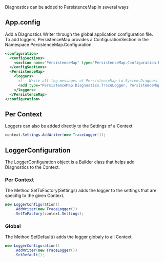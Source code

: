 Diagnostics can be added to PersistenceMap in several ways  

## App.config
Add a Diagnostics Writer through the global application configuration file. To add loggers, PersistenceMap provides a ConfigurationSection in the Namespace PersistenceMap.Configuration.
```xml
<configuration>
  <configSections>
    <section name="PersistenceMap" type="PersistenceMap.Configuration.PersistenceMapSection, PersistenceMap" />
  </configSections>
  <PersistenceMap>
    <loggers>
      <!-- Write all log messages of PersistenceMap to System.Diagnostics.Trace -->
      <add type="PersistenceMap.Diagnostics.TraceLogger, PersistenceMap"/>
    </loggers>
  </PersistenceMap>
</configuration>
```
  
## Per Context
Loggers can also be added directly to the Settings of a Context
```csharp
context.Settings.AddWriter(new TraceLogger());
```

## LoggerConfiguration
The LoggerConfiguration object is a Builder class that helps add Diagnostics to the Context.  

### Per Context
The Method SetToFactory(Settings) adds the logger to the settings that are specifig to the given Context.  
```csharp
new LoggerConfiguration()
    .AddWriter(new TraceLogger())
    .SetToFactory(context.Settings);
```

### Global
The Method SetDefault() adds the logger globaly to all Context.    
```csharp
new LoggerConfiguration()
    .AddWriter(new TraceLogger())
    .SetDefault();
``` 
